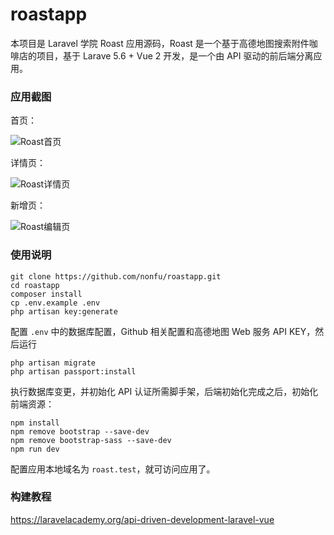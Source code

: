 # roastapp

本项目是 Laravel 学院 Roast 应用源码，Roast 是一个基于高德地图搜索附件咖啡店的项目，基于 Larave 5.6 + Vue 2 开发，是一个由 API 驱动的前后端分离应用。

### 应用截图

首页：

![Roast首页](https://laravel.gstatics.cn/wp-content/uploads/2018/10/0699b21232cd88aef0e705d0512741eb.jpg)

详情页：

![Roast详情页](https://laravel.gstatics.cn/wp-content/uploads/2018/10/9ec1f3dc7f78a27a3ba6411497142d6c.jpg)

新增页：

![Roast编辑页](https://laravel.gstatics.cn/wp-content/uploads/2018/10/9b2777f086dcb29bc9992fe4ce2d5e03.jpg)

### 使用说明

    git clone https://github.com/nonfu/roastapp.git
    cd roastapp
    composer install
    cp .env.example .env
    php artisan key:generate
    
 配置 `.env` 中的数据库配置，Github 相关配置和高德地图 Web 服务 API KEY，然后运行
    
    php artisan migrate
    php artisan passport:install
    
 执行数据库变更，并初始化 API 认证所需脚手架，后端初始化完成之后，初始化前端资源：
 
    npm install 
    npm remove bootstrap --save-dev
    npm remove bootstrap-sass --save-dev
    npm run dev
 
 配置应用本地域名为 `roast.test`，就可访问应用了。 

### 构建教程

<https://laravelacademy.org/api-driven-development-laravel-vue>
